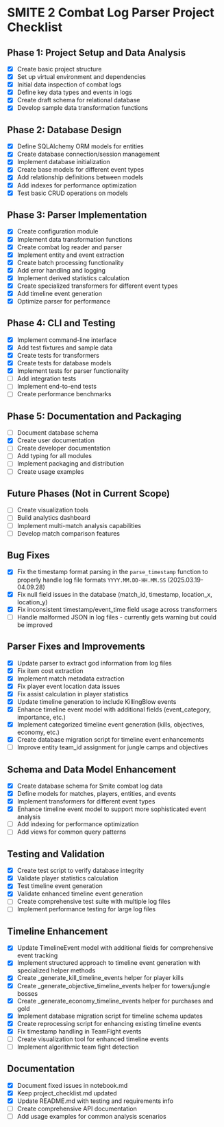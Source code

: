 # SMITE 2 Combat Log Parser Project Checklist

## Phase 1: Project Setup and Data Analysis

- [x] Create basic project structure
- [x] Set up virtual environment and dependencies
- [x] Initial data inspection of combat logs
- [x] Define key data types and events in logs
- [x] Create draft schema for relational database
- [x] Develop sample data transformation functions

## Phase 2: Database Design

- [x] Define SQLAlchemy ORM models for entities
- [x] Create database connection/session management
- [x] Implement database initialization
- [x] Create base models for different event types
- [x] Add relationship definitions between models
- [x] Add indexes for performance optimization
- [x] Test basic CRUD operations on models

## Phase 3: Parser Implementation

- [x] Create configuration module
- [x] Implement data transformation functions
- [x] Create combat log reader and parser
- [x] Implement entity and event extraction
- [x] Create batch processing functionality 
- [x] Add error handling and logging
- [x] Implement derived statistics calculation
- [x] Create specialized transformers for different event types
- [x] Add timeline event generation
- [x] Optimize parser for performance

## Phase 4: CLI and Testing

- [x] Implement command-line interface 
- [x] Add test fixtures and sample data
- [x] Create tests for transformers
- [x] Create tests for database models
- [x] Implement tests for parser functionality
- [ ] Add integration tests
- [ ] Implement end-to-end tests
- [ ] Create performance benchmarks

## Phase 5: Documentation and Packaging

- [ ] Document database schema
- [x] Create user documentation
- [ ] Create developer documentation
- [ ] Add typing for all modules
- [ ] Implement packaging and distribution
- [ ] Create usage examples

## Future Phases (Not in Current Scope)
- [ ] Create visualization tools
- [ ] Build analytics dashboard
- [ ] Implement multi-match analysis capabilities
- [ ] Develop match comparison features

## Bug Fixes

- [x] Fix the timestamp format parsing in the `parse_timestamp` function to properly handle log file formats `YYYY.MM.DD-HH.MM.SS` (2025.03.19-04.09.28)
- [x] Fix null field issues in the database (match_id, timestamp, location_x, location_y)
- [x] Fix inconsistent timestamp/event_time field usage across transformers
- [ ] Handle malformed JSON in log files - currently gets warning but could be improved

## Parser Fixes and Improvements
- [x] Update parser to extract god information from log files
- [x] Fix item cost extraction
- [x] Implement match metadata extraction
- [x] Fix player event location data issues
- [x] Fix assist calculation in player statistics
- [x] Update timeline generation to include KillingBlow events
- [x] Enhance timeline event model with additional fields (event_category, importance, etc.)
- [x] Implement categorized timeline event generation (kills, objectives, economy, etc.)
- [x] Create database migration script for timeline event enhancements
- [ ] Improve entity team_id assignment for jungle camps and objectives

## Schema and Data Model Enhancement
- [x] Create database schema for Smite combat log data
- [x] Define models for matches, players, entities, and events
- [x] Implement transformers for different event types
- [x] Enhance timeline event model to support more sophisticated event analysis
- [ ] Add indexing for performance optimization
- [ ] Add views for common query patterns

## Testing and Validation
- [x] Create test script to verify database integrity
- [x] Validate player statistics calculation
- [x] Test timeline event generation
- [x] Validate enhanced timeline event generation
- [ ] Create comprehensive test suite with multiple log files
- [ ] Implement performance testing for large log files

## Timeline Enhancement
- [x] Update TimelineEvent model with additional fields for comprehensive event tracking
- [x] Implement structured approach to timeline event generation with specialized helper methods
- [x] Create _generate_kill_timeline_events helper for player kills
- [x] Create _generate_objective_timeline_events helper for towers/jungle bosses
- [x] Create _generate_economy_timeline_events helper for purchases and gold
- [x] Implement database migration script for timeline schema updates
- [x] Create reprocessing script for enhancing existing timeline events
- [x] Fix timestamp handling in TeamFight events
- [ ] Create visualization tool for enhanced timeline events
- [ ] Implement algorithmic team fight detection

## Documentation
- [x] Document fixed issues in notebook.md
- [x] Keep project_checklist.md updated
- [x] Update README.md with testing and requirements info
- [ ] Create comprehensive API documentation
- [ ] Add usage examples for common analysis scenarios 